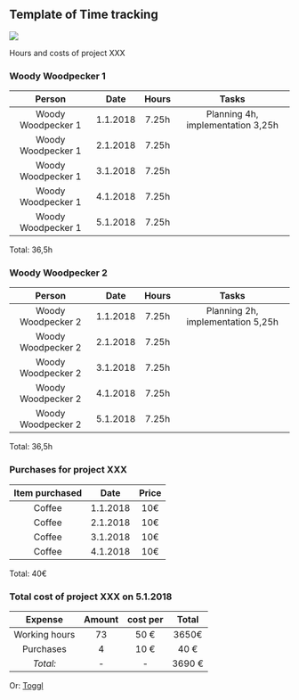 ## Template of Time tracking

![](https://openclipart.org/image/400px/svg_to_png/324819/studying-boy-and-girl.png)

Hours and costs of project XXX

### Woody Woodpecker 1

| Person | Date | Hours | Tasks |
|:-:|:-:|:-:|:-:|
| Woody Woodpecker 1 | 1.1.2018 | 7.25h | Planning 4h, implementation 3,25h |
| Woody Woodpecker 1 | 2.1.2018 | 7.25h |
| Woody Woodpecker 1 | 3.1.2018 | 7.25h |
| Woody Woodpecker 1 | 4.1.2018 | 7.25h |
| Woody Woodpecker 1 | 5.1.2018 | 7.25h |

Total: 36,5h

### Woody Woodpecker 2


| Person | Date | Hours | Tasks |
|:-:|:-:|:-:|:-:|
| Woody Woodpecker 2 | 1.1.2018 | 7.25h | Planning 2h, implementation 5,25h |
| Woody Woodpecker 2| 2.1.2018 | 7.25h |
| Woody Woodpecker 2 | 3.1.2018 | 7.25h |
| Woody Woodpecker 2 | 4.1.2018 | 7.25h |
| Woody Woodpecker 2 | 5.1.2018 | 7.25h |

Total: 36,5h

### Purchases for project XXX

| Item purchased | Date | Price |
|:-:|:-:|:-:|
| Coffee | 1.1.2018 | 10€ |
|  Coffee   | 2.1.2018 | 10€ |
|  Coffee   | 3.1.2018 | 10€ |
| Coffee  | 4.1.2018 | 10€ |

Total: 40€  


### Total cost of project XXX on 5.1.2018

| Expense | Amount |  cost per | Total |
|:-:|:-:|:-:|:-:|
| Working hours | 73 | 50 € | 3650€ |   
| Purchases | 4 | 10 € | 40 € |
| *Total:* |- | - | 3690 € |


Or:  [Toggl](https://www.toggl.com)
